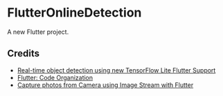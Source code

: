 # FlutterOnlineDetection

A new Flutter project.

## Credits

- [Real-time object detection using new TensorFlow Lite Flutter Support](https://medium.com/@am15hg/real-time-object-detection-using-new-tensorflow-lite-flutter-support-ea41263e801d)
- [Flutter: Code Organization](https://medium.com/flutter-community/flutter-code-organization-de3a4c219149)
- [Capture photos from Camera using Image Stream with Flutter](https://medium.com/@hugand/capture-photos-from-camera-using-image-stream-with-flutter-e9af94bc2bee)
